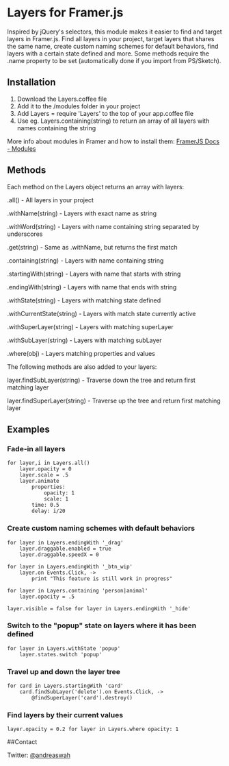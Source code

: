 # Layers for Framer.js

Inspired by jQuery's selectors, this module makes it easier to find and target layers in Framer.js. Find all layers in your project, target layers that shares the same name, create custom naming schemes for default behaviors, find layers with a certain state defined and more.
Some methods require the .name property to be set (automatically done if you import from PS/Sketch).

## Installation

1. Download the Layers.coffee file
2. Add it to the /modules folder in your project
3. Add Layers = require 'Layers' to the top of your app.coffee file
4. Use eg. Layers.containing(string) to return an array of all layers with names containing the string


More info about modules in Framer and how to install them: [FramerJS Docs - Modules](http://framerjs.com/docs/#modules)


## Methods

Each method on the Layers object returns an array with layers:

.all() - All layers in your project

.withName(string) - Layers with exact name as string

.withWord(string) - Layers with name containing string separated by underscores

.get(string) - Same as .withName, but returns the first match

.containing(string) - Layers with name containing string

.startingWith(string) - Layers with name that starts with string

.endingWith(string) - Layers with name that ends with string

.withState(string) - Layers with matching state defined

.withCurrentState(string) - Layers with match state currently active

.withSuperLayer(string) - Layers with matching superLayer

.withSubLayer(string) - Layers with matching subLayer

.where(obj) - Layers matching properties and values

The following methods are also added to your layers:

layer.findSubLayer(string) - Traverse down the tree and return first matching layer

layer.findSuperLayer(string) - Traverse up the tree and return first matching layer

## Examples

### Fade-in all layers 
	for layer,i in Layers.all()
		layer.opacity = 0
		layer.scale = .5
		layer.animate
			properties:
				opacity: 1
				scale: 1
			time: 0.5
			delay: i/20
		
### Create custom naming schemes with default behaviors
	for layer in Layers.endingWith '_drag'
		layer.draggable.enabled = true 
		layer.draggable.speedX = 0

	for layer in Layers.endingWith '_btn_wip'
		layer.on Events.Click, -> 
			print "This feature is still work in progress"

	for layer in Layers.containing 'person|animal'
		layer.opacity = .5
		
	layer.visible = false for layer in Layers.endingWith '_hide'

### Switch to the "popup" state on layers where it has been defined
	for layer in Layers.withState 'popup'
		layer.states.switch 'popup'

### Travel up and down the layer tree 
	for card in Layers.startingWith 'card'
		card.findSubLayer('delete').on Events.Click, ->
			@findSuperLayer('card').destroy()

### Find layers by their current values
	layer.opacity = 0.2 for layer in Layers.where opacity: 1


##Contact

Twitter: [@andreaswah](http://twitter.com/andreaswah)
